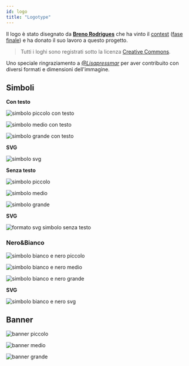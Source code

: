 ```yaml
---
id: logo
title: "Logotype"
---
```


Il logo è stato disegnato da **[Breno Rodrigues](https://github.com/rodriguesbreno)** che ha vinto il [contest](https://github.com/verdaccio/verdaccio/issues/237) ([fase finale](https://github.com/verdaccio/verdaccio/issues/328)) e ha donato il suo lavoro a questo progetto.

> Tutti i loghi sono registrati sotto la licenza [Creative Commons](https://github.com/verdaccio/verdaccio/blob/master/LICENSE-docs).

Uno speciale ringraziamento a *[@Lisapressmar](https://github.com/Lisapressmar)* per aver contribuito con diversi formati e dimensioni dell'immagine.

## Simboli

**Con testo**

![simbolo piccolo con testo](assets/logo/symbol/png/logo-small-header-bottom.png)

![simbolo medio con testo](assets/logo/symbol/png/logo-small-header-bottom@2x.png)

![simbolo grande con testo](assets/logo/symbol/png/logo-small-header-bottom@3x.png)

**SVG**

![simbolo svg](assets/logo/symbol/svg/logo-small-header-bottom.svg)

**Senza testo**

![simbolo piccolo](assets/logo/symbol/png/verdaccio-tiny.png)

![simbolo medio](assets/logo/symbol/png/verdaccio-tiny@2x.png)

![simbolo grande](assets/logo/symbol/png/verdaccio-tiny@3x.png)

**SVG**

![formato svg simbolo senza testo](assets/logo/symbol/svg/verdaccio-tiny.svg)

### Nero&Bianco

![simbolo bianco e nero piccolo](assets/logo/symbol/png/verdaccio-blackwhite.png)

![simbolo bianco e nero medio](assets/logo/symbol/png/verdaccio-blackwhite@2x.png)

![simbolo bianco e nero grande](assets/logo/symbol/png/verdaccio-blackwhite@3x.png)

**SVG**

![simbolo bianco e nero svg](assets/logo/symbol/svg/verdaccio-blackwhite.svg)

## Banner

![banner piccolo](assets/logo/banner/png/verdaccio-banner.png)

![banner medio](assets/logo/banner/png/verdaccio-banner@2x.png)

![banner grande](assets/logo/banner/png/verdaccio-banner@3x.png)